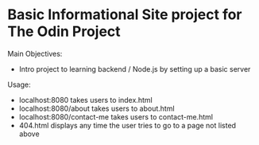 # Basic Informational Site project for The Odin Project

Main Objectives:

- Intro project to learning backend / Node.js by setting up a basic server

Usage:

- localhost:8080 takes users to index.html
- localhost:8080/about takes users to about.html
- localhost:8080/contact-me takes users to contact-me.html
- 404.html displays any time the user tries to go to a page not listed above